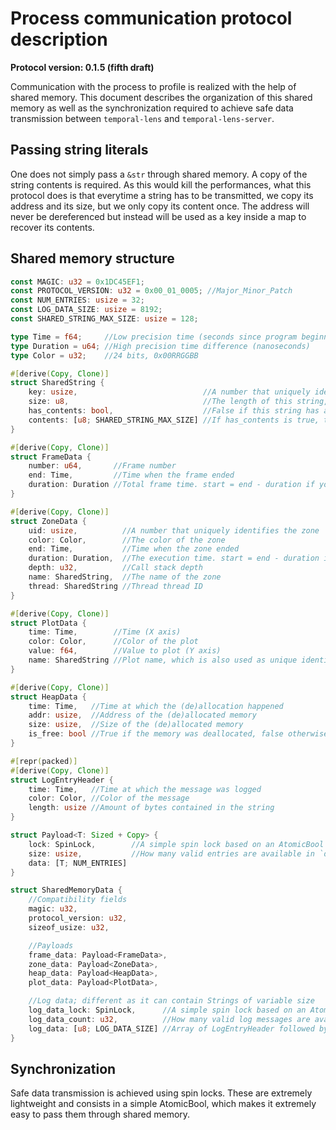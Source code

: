 # Process communication protocol description

**Protocol version: 0.1.5 (fifth draft)**

Communication with the process to profile is realized with the help of shared memory. This document describes the organization of this shared memory as well
as the synchronization required to achieve safe data transmission between `temporal-lens` and `temporal-lens-server`.

## Passing string literals

One does not simply pass a `&str` through shared memory. A copy of the string contents is required. As this would kill the performances, what this protocol
does is that everytime a string has to be transmitted, we copy its address and its size, but we only copy its content once. The address will never be
dereferenced but instead will be used as a key inside a map to recover its contents.

## Shared memory structure

```rs
const MAGIC: u32 = 0x1DC45EF1;
const PROTOCOL_VERSION: u32 = 0x00_01_0005; //Major_Minor_Patch
const NUM_ENTRIES: usize = 32;
const LOG_DATA_SIZE: usize = 8192;
const SHARED_STRING_MAX_SIZE: usize = 128;

type Time = f64;     //Low precision time (seconds since program beginning)
type Duration = u64; //High precision time difference (nanoseconds)
type Color = u32;    //24 bits, 0x00RRGGBB

#[derive(Copy, Clone)]
struct SharedString {
    key: usize,                            //A number that uniquely identifies this zone's name string (typically, the string's address)
    size: u8,                              //The length of this string, max SHARED_STRING_MAX_SIZE bytes
    has_contents: bool,                    //False if this string has already been sent 
    contents: [u8; SHARED_STRING_MAX_SIZE] //If has_contents is true, the string's contents
}

#[derive(Copy, Clone)]
struct FrameData {
    number: u64,       //Frame number
    end: Time,         //Time when the frame ended
    duration: Duration //Total frame time. start = end - duration if you convert the units first ;)
}

#[derive(Copy, Clone)]
struct ZoneData {
    uid: usize,          //A number that uniquely identifies the zone
    color: Color,        //The color of the zone
    end: Time,           //Time when the zone ended
    duration: Duration,  //The execution time. start = end - duration if you convert the units first ;)
    depth: u32,          //Call stack depth
    name: SharedString,  //The name of the zone
    thread: SharedString //Thread thread ID
}

#[derive(Copy, Clone)]
struct PlotData {
    time: Time,        //Time (X axis)
    color: Color,      //Color of the plot
    value: f64,        //Value to plot (Y axis)
    name: SharedString //Plot name, which is also used as unique identifier
}

#[derive(Copy, Clone)]
struct HeapData {
    time: Time,   //Time at which the (de)allocation happened
    addr: usize,  //Address of the (de)allocated memory
    size: usize,  //Size of the (de)allocated memory
    is_free: bool //True if the memory was deallocated, false otherwise
}

#[repr(packed)]
#[derive(Copy, Clone)]
struct LogEntryHeader {
    time: Time,   //Time at which the message was logged
    color: Color, //Color of the message
    length: usize //Amount of bytes contained in the string
}

struct Payload<T: Sized + Copy> {
    lock: SpinLock,        //A simple spin lock based on an AtomicBool
    size: usize,           //How many valid entries are available in `data`
    data: [T; NUM_ENTRIES]
}

struct SharedMemoryData {
    //Compatibility fields
    magic: u32,
    protocol_version: u32,
    sizeof_usize: u32,

    //Payloads
    frame_data: Payload<FrameData>,
    zone_data: Payload<ZoneData>,
    heap_data: Payload<HeapData>,
    plot_data: Payload<PlotData>,

    //Log data; different as it can contain Strings of variable size
    log_data_lock: SpinLock,      //A simple spin lock based on an AtomicBool
    log_data_count: u32,          //How many valid log messages are available in `log_data`
    log_data: [u8; LOG_DATA_SIZE] //Array of LogEntryHeader followed by `header.length` bytes of log message
}
```

## Synchronization

Safe data transmission is achieved using spin locks. These are extremely lightweight and consists in a simple AtomicBool, which makes it extremely easy
to pass them through shared memory.

